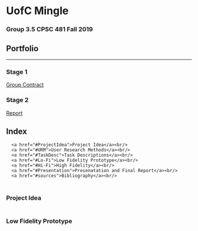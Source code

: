 # UofC Mingle
### Group 3.5 CPSC 481 Fall 2019
## Portfolio

---

### Stage 1

[Group Contract](../pdf/TeamContract.pdf)
<a href="https://colin-lacey.github.io/UofC-Mingle/pdf/TeamContract.pdf"></a>

### Stage 2
[Report](../pdf/report.pdf)
<a href="https://colin-lacey.github.io/UofC-Mingle/pdf/report.pdf"></a>

## Index
<section>
  <nav id="nav">
      
      <a href="#ProjectIdea">Project Idea</a><br/>
      <a href="#URM">User Research Methods</a><br/>
      <a href="#TaskDesc">Task Descriptions</a><br/>
      <a href="#Lo-Fi">Low Fidelity Prototype</a><br/>
      <a href="#Hi-Fi">High Fidelity</a><br/>
      <a href="#Presentation">Presenatation and Final Report</a><br/>
      <a href="#sources">Bibliography</a><br/>
  </nav>
</section>

<section id="ProjectIdea">
  <h3><br/>Project Idea</h3>
<section id="Low Fidelity Prototype">
  <h3><br/>Low Fidelity Prototype</h3>
  <img src="../images/login.jpg" alt="">
  <img src="" alt="">
  <img src="" alt="">
  <img src="" alt="">
  

<section>
